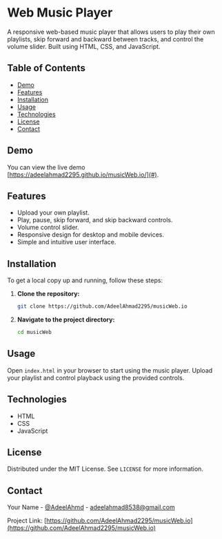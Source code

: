 # Web Music Player

A responsive web-based music player that allows users to play their own playlists, skip forward and backward between tracks, and control the volume slider. Built using HTML, CSS, and JavaScript.

## Table of Contents

- [Demo](#demo)
- [Features](#features)
- [Installation](#installation)
- [Usage](#usage)
- [Technologies](#technologies)
- [License](#license)
- [Contact](#contact)

## Demo

You can view the live demo [https://adeelahmad2295.github.io/musicWeb.io/](#).

## Features

- Upload your own playlist.
- Play, pause, skip forward, and skip backward controls.
- Volume control slider.
- Responsive design for desktop and mobile devices.
- Simple and intuitive user interface.

## Installation

To get a local copy up and running, follow these steps:

1. **Clone the repository:**
    ```sh
    git clone https://github.com/AdeelAhmad2295/musicWeb.io
    ```
2. **Navigate to the project directory:**
    ```sh
    cd musicWeb
    ```

## Usage

Open `index.html` in your browser to start using the music player. Upload your playlist and control playback using the provided controls.

## Technologies

- HTML
- CSS
- JavaScript

## License

Distributed under the MIT License. See `LICENSE` for more information.

## Contact

Your Name - [@AdeelAhmd](https://github.com/AdeelAhmad2295) - adeelahmad8538@gmail.com

Project Link: [https://github.com/AdeelAhmad2295/musicWeb.io](https://github.com/AdeelAhmad2295/musicWeb.io)
